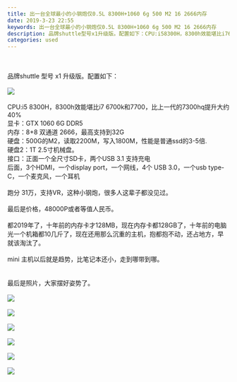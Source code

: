 ```yaml
---
title: 出一台全球最小的小钢炮仅0.5L 8300H+1060 6g 500 M2 16 2666内存
date: 2019-3-23 22:55
keywords: 出一台全球最小的小钢炮仅0.5L 8300H+1060 6g 500 M2 16 2666内存
description: 品牌shuttle型号x1升级版。配置如下：CPU:i58300H，8300h效能堪比i76700k和7700，比上一代的7300hq提升大约40%显卡：GTX10606GDDR5内存：8+8双通道2666，最高支持到32G硬盘：500G的
categories: used
---
```

<td class="t_f" id="postmessage_3294244">

<br/>
<br/>
品牌shuttle 型号 x1 升级版。配置如下：<br/>
<br/>

<img aid="1121278" data-cf-modified-45e5702033cce96576a2317e-="" file="data/attachment/forum/201903/23/225311ho1dj1d1o91s8yzj.jpg.thumb.jpg" id="aimg_1121278" inpost="1" onclick="" onmouseover="" src="http://www.flw.ph/data/attachment/forum/201903/23/225311ho1dj1d1o91s8yzj.jpg" style="cursor:pointer" zoomfile="data/attachment/forum/201903/23/225311ho1dj1d1o91s8yzj.jpg"/>


<br/>
<br/>
CPU:i5 8300H，8300h效能堪比i7 6700k和7700，比上一代的7300hq提升大约40%<br/>
显卡：GTX 1060 6G DDR5<br/>
内存：8+8 双通道 2666，最高支持到32G<br/>
硬盘：500G的M2，读取2200M，写入1800M，性能是普通ssd的3-5倍.<br/>
硬盘2：1T 2.5寸机械盘。<br/>
接口：正面一个全尺寸SD卡，两个USB 3.1 支持充电<br/>
后面，3个HDMI，一个display port，一个网线，4个 USB 3.0，一个usb type-C，一个麦克风，一个耳机<br/>
<br/>
跑分 31万，支持VR，这种小钢炮，很多人这辈子都没见过。<br/>
<br/>
最后是价格，48000P或者等值人民币。<br/>
<br/>
都2019年了，十年前的内存卡才128MB，现在内存卡都128GB了，十年前的电脑光一个机箱都10几斤了，现在还用那么沉重的主机，抱都抱不动，还占地方，早就该淘汰了。<br/>
<br/>
mini 主机以后就是趋势，比笔记本还小，走到哪带到哪。<br/>
<br/>
<br/>
最后是照片，大家摆好姿势了。<br/>
<br/>

<img aid="1121277" data-cf-modified-45e5702033cce96576a2317e-="" file="data/attachment/forum/201903/23/225310txsb5isizqqxbii4.jpg.thumb.jpg" id="aimg_1121277" inpost="1" onclick="" onmouseover="" src="http://www.flw.ph/data/attachment/forum/201903/23/225310txsb5isizqqxbii4.jpg" style="cursor:pointer" zoomfile="data/attachment/forum/201903/23/225310txsb5isizqqxbii4.jpg"/>


<br/>
<br/>

<img aid="1121276" data-cf-modified-45e5702033cce96576a2317e-="" file="data/attachment/forum/201903/23/225309ism44r0sk1skmqzk.jpg.thumb.jpg" id="aimg_1121276" inpost="1" onclick="" onmouseover="" src="http://www.flw.ph/data/attachment/forum/201903/23/225309ism44r0sk1skmqzk.jpg" style="cursor:pointer" zoomfile="data/attachment/forum/201903/23/225309ism44r0sk1skmqzk.jpg"/>


<br/>
<br/>

<img aid="1121275" data-cf-modified-45e5702033cce96576a2317e-="" file="data/attachment/forum/201903/23/225308kxyyzylyxvyiyvv1.jpg.thumb.jpg" id="aimg_1121275" inpost="1" onclick="" onmouseover="" src="http://www.flw.ph/data/attachment/forum/201903/23/225308kxyyzylyxvyiyvv1.jpg" style="cursor:pointer" zoomfile="data/attachment/forum/201903/23/225308kxyyzylyxvyiyvv1.jpg"/>


<br/>
<br/>

<img aid="1121274" data-cf-modified-45e5702033cce96576a2317e-="" file="data/attachment/forum/201903/23/225308iozvcz5ohvtc35nn.jpg.thumb.jpg" id="aimg_1121274" inpost="1" onclick="" onmouseover="" src="http://www.flw.ph/data/attachment/forum/201903/23/225308iozvcz5ohvtc35nn.jpg" style="cursor:pointer" zoomfile="data/attachment/forum/201903/23/225308iozvcz5ohvtc35nn.jpg"/>


<br/>
<br/>

<img aid="1121273" data-cf-modified-45e5702033cce96576a2317e-="" file="data/attachment/forum/201903/23/225307mcr3ycppcor90yll.jpg.thumb.jpg" id="aimg_1121273" inpost="1" onclick="" onmouseover="" src="http://www.flw.ph/data/attachment/forum/201903/23/225307mcr3ycppcor90yll.jpg" style="cursor:pointer" zoomfile="data/attachment/forum/201903/23/225307mcr3ycppcor90yll.jpg"/>


<br/>
<br/>

<img aid="1121272" data-cf-modified-45e5702033cce96576a2317e-="" file="data/attachment/forum/201903/23/225307pq48ozu9jttz91uy.jpg.thumb.jpg" id="aimg_1121272" inpost="1" onclick="" onmouseover="" src="http://www.flw.ph/data/attachment/forum/201903/23/225307pq48ozu9jttz91uy.jpg" style="cursor:pointer" zoomfile="data/attachment/forum/201903/23/225307pq48ozu9jttz91uy.jpg"/>


<br/>
<br/>
<br/>
</td>
